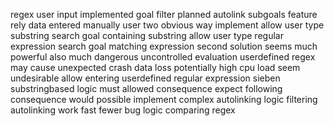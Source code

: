 regex user input implemented goal filter planned autolink subgoals feature rely data entered manually user two obvious way implement allow user type substring search goal containing substring allow user type regular expression search goal matching expression second solution seems much powerful also much dangerous uncontrolled evaluation userdefined regex may cause unexpected crash data loss potentially high cpu load seem undesirable allow entering userdefined regular expression sieben substringbased logic must allowed consequence expect following consequence would possible implement complex autolinking logic filtering autolinking work fast fewer bug logic comparing regex
